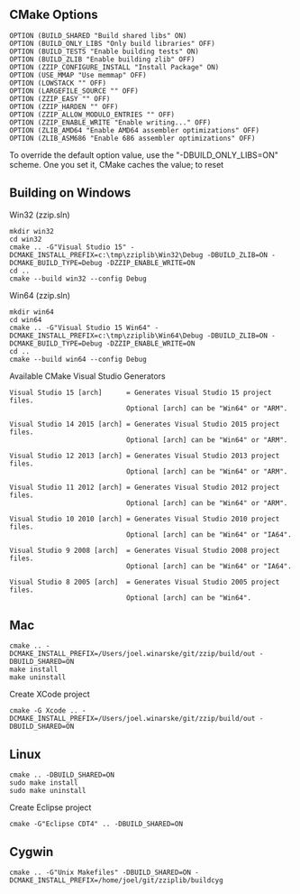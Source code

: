 
CMake Options
-------------

    OPTION (BUILD_SHARED "Build shared libs" ON)
    OPTION (BUILD_ONLY_LIBS "Only build libraries" OFF)
    OPTION (BUILD_TESTS "Enable building tests" ON)
    OPTION (BUILD_ZLIB "Enable building zlib" OFF)
    OPTION (ZZIP_CONFIGURE_INSTALL "Install Package" ON)
    OPTION (USE_MMAP "Use memmap" OFF)
    OPTION (LOWSTACK "" OFF)
    OPTION (LARGEFILE_SOURCE "" OFF)
    OPTION (ZZIP_EASY "" OFF)
    OPTION (ZZIP_HARDEN "" OFF)
    OPTION (ZZIP_ALLOW_MODULO_ENTRIES "" OFF)
    OPTION (ZZIP_ENABLE_WRITE "Enable writing..." OFF)
    OPTION (ZLIB_AMD64 "Enable AMD64 assembler optimizations" OFF)
    OPTION (ZLIB_ASM686 "Enable 686 assembler optimizations" OFF)
    

To override the default option value, use the "-DBUILD_ONLY_LIBS=ON" scheme.  One you set it, CMake caches the value; to reset 

Building on Windows
-------------------

Win32 (zzip.sln)

    mkdir win32
	cd win32
	cmake .. -G"Visual Studio 15" -DCMAKE_INSTALL_PREFIX=c:\tmp\zziplib\Win32\Debug -DBUILD_ZLIB=ON -DCMAKE_BUILD_TYPE=Debug -DZZIP_ENABLE_WRITE=ON
	cd ..
	cmake --build win32 --config Debug

Win64 (zzip.sln)

    mkdir win64
	cd win64
    cmake .. -G"Visual Studio 15 Win64" -DCMAKE_INSTALL_PREFIX=c:\tmp\zziplib\Win64\Debug -DBUILD_ZLIB=ON -DCMAKE_BUILD_TYPE=Debug -DZZIP_ENABLE_WRITE=ON
	cd ..
	cmake --build win64 --config Debug
    
Available CMake Visual Studio Generators


    Visual Studio 15 [arch]      = Generates Visual Studio 15 project files.
                                 Optional [arch] can be "Win64" or "ARM".

    Visual Studio 14 2015 [arch] = Generates Visual Studio 2015 project files.
                                 Optional [arch] can be "Win64" or "ARM".

    Visual Studio 12 2013 [arch] = Generates Visual Studio 2013 project files.
                                 Optional [arch] can be "Win64" or "ARM".

    Visual Studio 11 2012 [arch] = Generates Visual Studio 2012 project files.
                                 Optional [arch] can be "Win64" or "ARM".

    Visual Studio 10 2010 [arch] = Generates Visual Studio 2010 project files.
                                 Optional [arch] can be "Win64" or "IA64".

    Visual Studio 9 2008 [arch]  = Generates Visual Studio 2008 project files.
                                 Optional [arch] can be "Win64" or "IA64".

    Visual Studio 8 2005 [arch]  = Generates Visual Studio 2005 project files.
                                 Optional [arch] can be "Win64".
>

Mac
-----

    cmake .. -DCMAKE_INSTALL_PREFIX=/Users/joel.winarske/git/zzip/build/out -DBUILD_SHARED=ON
    make install
    make uninstall

Create XCode project

    cmake -G Xcode .. -DCMAKE_INSTALL_PREFIX=/Users/joel.winarske/git/zzip/build/out -DBUILD_SHARED=ON

Linux
-------

    cmake .. -DBUILD_SHARED=ON
    sudo make install
    sudo make uninstall

Create Eclipse project

    cmake -G"Eclipse CDT4" .. -DBUILD_SHARED=ON

Cygwin
---------

    cmake .. -G"Unix Makefiles" -DBUILD_SHARED=ON -DCMAKE_INSTALL_PREFIX=/home/joel/git/zziplib/buildcyg
